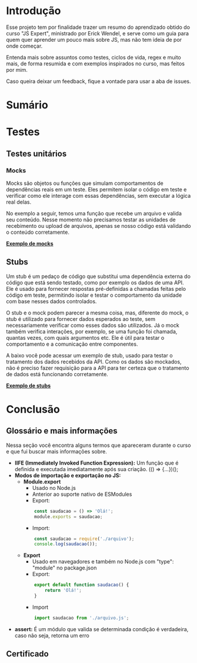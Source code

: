 # Introdução
Esse projeto tem por finalidade trazer um resumo do aprendizado obtido do curso "JS Expert", ministrado por Erick Wendel, e serve como um guia para quem quer aprender um pouco mais sobre JS, mas não tem ideia de por onde começar.

Entenda mais sobre assuntos como testes, ciclos de vida, regex e muito mais, de forma resumida e com exemplos inspirados no curso, mas feitos por mim.

Caso queira deixar um feedback, fique a vontade para usar a aba de issues.

# Sumário

# Testes

## Testes unitários

### Mocks
Mocks são objetos ou funções que simulam comportamentos de dependências reais em um teste. Eles permitem isolar o código em teste e verificar como ele interage com essas dependências, sem executar a lógica real delas.

No exemplo a seguir, temos uma função que recebe um arquivo e valida seu conteúdo. Nesse momento não precisamos testar as unidades de recebimento ou upload de arquivos, apenas se nosso código está validando o conteúdo corretamente.

**[Exemplo de mocks](https://github.com/thamiavicente/js-expert/tree/main/Exemplos/1-Mocks)**

## Stubs
Um stub é um pedaço de código que substitui uma dependência externa do código que está sendo testado, como por exemplo os dados de uma API. Ele é usado para fornecer respostas pré-definidas a chamadas feitas pelo código em teste, permitindo isolar e testar o comportamento da unidade com base nesses dados controlados.

O stub e o mock podem parecer a mesma coisa, mas, diferente do mock, o stub é utilizado para fornecer dados esperados ao teste, sem necessariamente verificar como esses dados são utilizados. Já o mock também verifica interações, por exemplo, se uma função foi chamada, quantas vezes, com quais argumentos etc. Ele é útil para testar o comportamento e a comunicação entre componentes.

A baixo você pode acessar um exemplo de stub, usado para testar o tratamento dos dados recebidos da API. Como os dados são mockados, não é preciso fazer requisição para a API para ter certeza que o tratamento de dados está funcionando corretamente.

**[Exemplo de stubs](https://github.com/thamiavicente/js-expert/tree/main/Exemplos/2-Stubs)**

# Conclusão

## Glossário e mais informações
Nessa seção você encontra alguns termos que apareceram durante o curso e que fui buscar mais informações sobre.
- **IIFE (Immediately Invoked Function Expression):** Um função que é definida e executada imediatamente após sua criação. (() => {...})(); 
- **Modos de importação e exportação no JS:**
  - **Module.export**
    - Usado no Node.js
    - Anterior ao suporte nativo de ESModules
    - Export:
    ``` javascript
        const saudacao = () => 'Olá!';
        module.exports = saudacao;
    ```
    - Import:
    ``` javascript
        const saudacao = require('./arquivo');
        console.log(saudacao());
    ```
  - **Export**
    - Usado em navegadores e também no Node.js com "type": "module" no package.json
    - Export:
    ``` javascript
        export default function saudacao() {
            return 'Olá!';
        }
    ```
    - Import
    ``` javascript
        import saudacao from './arquivo.js';
    ```
- **assert:** É um módulo que valida se determinada condição é verdadeira, caso não seja, retorna um erro
  
## Certificado
